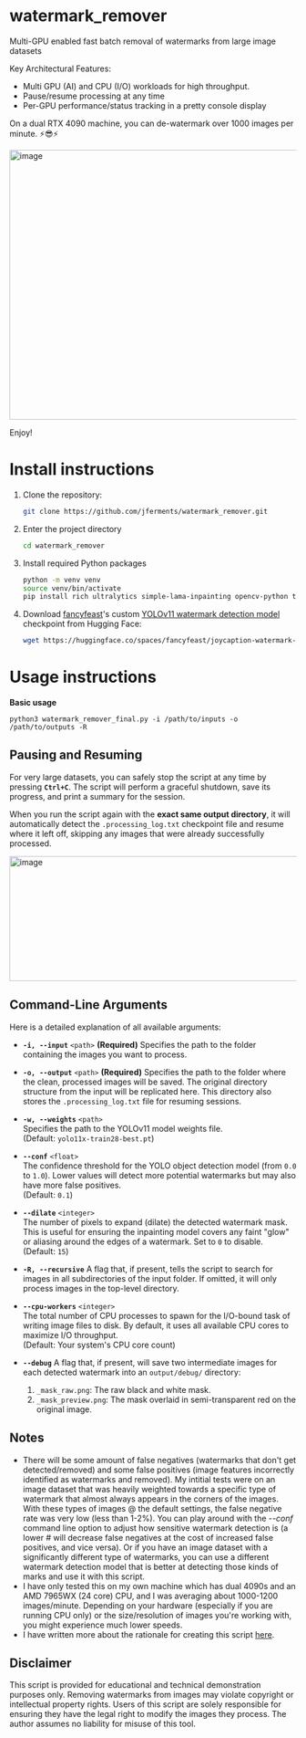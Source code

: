 # watermark_remover
Multi-GPU enabled fast batch removal of watermarks from large image datasets

Key Architectural Features:
- Multi GPU (AI) and CPU (I/O) workloads for high throughput.
- Pause/resume processing at any time
- Per-GPU performance/status tracking in a pretty console display

On a dual RTX 4090 machine, you can de-watermark over 1000 images per minute. ⚡😎⚡

<img width="1078" height="473" alt="image" src="https://github.com/user-attachments/assets/b4ce1a0f-af8e-4814-baef-64cc08fc4173" />

Enjoy!

# Install instructions
1. Clone the repository:
    ```bash
    git clone https://github.com/jferments/watermark_remover.git
    ```

2. Enter the project directory
    ```bash
    cd watermark_remover
    ```

3. Install required Python packages
    ```bash
    python -m venv venv
    source venv/bin/activate
    pip install rich ultralytics simple-lama-inpainting opencv-python torch --upgrade
    ```
4. Download [fancyfeast](https://huggingface.co/fancyfeast)'s custom [YOLOv11 watermark detection model](https://huggingface.co/spaces/fancyfeast/joycaption-watermark-detection) checkpoint from Hugging Face:
    ```bash
    wget https://huggingface.co/spaces/fancyfeast/joycaption-watermark-detection/resolve/main/yolo11x-train28-best.pt
    ```

# Usage instructions

**Basic usage**

    python3 watermark_remover_final.py -i /path/to/inputs -o /path/to/outputs -R



## Pausing and Resuming

For very large datasets, you can safely stop the script at any time by pressing **`Ctrl+C`**. The script will perform a graceful shutdown, save its progress, and print a summary for the session.

When you run the script again with the **exact same output directory**, it will automatically detect the `.processing_log.txt` checkpoint file and resume where it left off, skipping any images that were already successfully processed.

<img width="688" height="219" alt="image" src="https://github.com/user-attachments/assets/b17a43a2-23e1-40a3-9ae9-91a8f1e9236d" />

## Command-Line Arguments

Here is a detailed explanation of all available arguments:

* **`-i, --input`** `<path>` **(Required)** Specifies the path to the folder containing the images you want to process.

* **`-o, --output`** `<path>` **(Required)** Specifies the path to the folder where the clean, processed images will be saved. The original directory structure from the input will be replicated here. This directory also stores the `.processing_log.txt` file for resuming sessions.

* **`-w, --weights`** `<path>`  
    Specifies the path to the YOLOv11 model weights file.  
    (Default: `yolo11x-train28-best.pt`)

* **`--conf`** `<float>`  
    The confidence threshold for the YOLO object detection model (from `0.0` to `1.0`). Lower values will detect more potential watermarks but may also have more false positives.  
    (Default: `0.1`)

* **`--dilate`** `<integer>`  
    The number of pixels to expand (dilate) the detected watermark mask. This is useful for ensuring the inpainting model covers any faint "glow" or aliasing around the edges of a watermark. Set to `0` to disable.  
    (Default: `15`)

* **`-R, --recursive`** A flag that, if present, tells the script to search for images in all subdirectories of the input folder. If omitted, it will only process images in the top-level directory.

* **`--cpu-workers`** `<integer>`  
    The total number of CPU processes to spawn for the I/O-bound task of writing image files to disk. By default, it uses all available CPU cores to maximize I/O throughput.  
    (Default: Your system's CPU core count)

* **`--debug`** A flag that, if present, will save two intermediate images for each detected watermark into an `output/debug/` directory:
    1.  `_mask_raw.png`: The raw black and white mask.
    2.  `_mask_preview.png`: The mask overlaid in semi-transparent red on the original image.


## Notes

* There will be some amount of false negatives (watermarks that don't get detected/removed) and some false positives (image features incorrectly identified as watermarks and removed). My intitial tests were on an image dataset that was heavily weighted towards a specific type of watermark that almost always appears in the corners of the images. With these types of images @ the default settings, the false negative rate was very low (less than 1-2%). You can play around with the *--conf* command line option to adjust how sensitive watermark detection is (a lower # will decrease false negatives at the cost of increased false positives, and vice versa). Or if you have an image dataset with a significantly different type of watermarks, you can use a different watermark detection model that is better at detecting those kinds of marks and use it with this script. 
* I have only tested this on my own machine which has dual 4090s and an AMD 7965WX (24 core) CPU, and I was averaging about 1000-1200 images/minute. Depending on your hardware (especially if you are running CPU only) or the size/resolution of images you're working with, you might experience much lower speeds.
* I have written more about the rationale for creating this script [here](https://jferments.medium.com/large-scale-batch-removal-of-watermarks-from-image-datasets-d7fb5ab226b0).

## Disclaimer
 This script is provided for educational and technical demonstration purposes only. Removing watermarks from images may violate copyright or intellectual property rights. Users of this script are solely responsible for ensuring they have the legal right to modify the images they process. The author assumes no liability for misuse of this tool.
